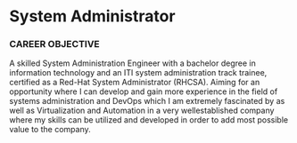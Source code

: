 # System Administrator

### CAREER OBJECTIVE 
 A skilled System Administration Engineer with a bachelor degree in information technology and an ITI
system administration track trainee, certified as a Red-Hat System Administrator (RHCSA). Aiming for an 
opportunity where I can develop and gain more experience in the field of systems administration and 
DevOps which I am extremely fascinated by as well as Virtualization and Automation in a very 
wellestablished company where my skills can be utilized and developed in order to add most possible 
value to the company.
